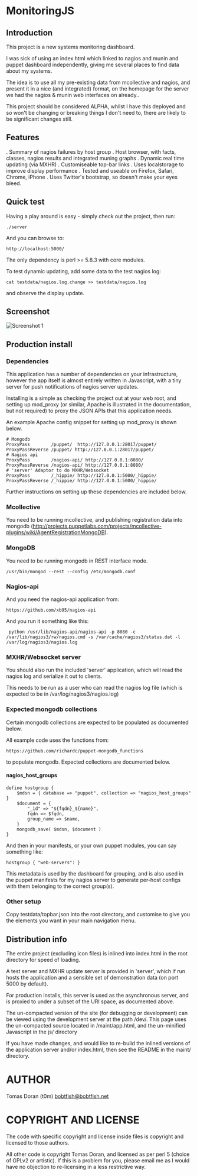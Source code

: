 # MonitoringJS

## Introduction

This project is a new systems monitoring dashboard.

I was sick of using an index.html which linked to nagios and munin
and puppet dashboard independently, giving me several places to
find data about my systems.

The idea is to use all my pre-existing data from mcollective and nagios,
and present it in a nice (and integrated) format, on the homepage for the
server we had the nagios & munin web interfaces on already..

This project should be considered ALPHA, whilst I have this deployed
and so won't be changing or breaking things I don't need
to, there are likely to be significant changes still.

## Features

   . Summary of nagios failures by host group
   . Host browser, with facts, classes, nagios results and integrated
     muning graphs
   . Dynamic real time updating (via MXHR)
   . Customiseable top-bar links
   . Uses localstorage to improve display performance
   . Tested and useable on Firefox, Safari, Chrome, iPhone
   . Uses Twitter's bootstrap, so doesn't make your eyes bleed.

## Quick test

Having a play around is easy - simply check out the project, then run:

    ./server

And you can browse to:

    http://localhost:5000/

The only dependency is perl >= 5.8.3 with core modules.

To test dynamic updating, add some data to the test nagios log:

    cat testdata/nagios.log.change >> testdata/nagios.log

and observe the display update.

## Screenshot

![Screenshot 1](http://bobtfish.github.com/MonitoringJS/screenshot_1.png "Screenshot 1")

## Production install

### Dependencies

This application has a number of dependencies on your infrastructure, however the app itself
is almost entirely written in Javascript, with a tiny server for push notifications
of nagios server updates.

Installing is a simple as checking the project out at your web root, and setting up mod_proxy (or similar,
Apache is illustrated in the documentation, but not required) to proxy the JSON APIs that this application needs.

An example Apache config snippet for setting up mod_proxy is shown below.

    # Mongodb
    ProxyPass        /puppet/  http://127.0.0.1:28017/puppet/
    ProxyPassReverse /puppet/ http://127.0.0.1:28017/puppet/
    # Nagios api
    ProxyPass        /nagios-api/ http://127.0.0.1:8080/
    ProxyPassReverse /nagios-api/ http://127.0.0.1:8080/
    # 'server' Adaptor to do MXHR/Websocket
    ProxyPass        /_hippie/ http://127.0.0.1:5000/_hippie/
    ProxyPassReverse /_hippie/ http://127.0.0.1:5000/_hippie/

Further instructions on setting up these dependencies are included below.

### Mcollective

You need to be running mcollective, and publishing registration data into
mongodb (http://projects.puppetlabs.com/projects/mcollective-plugins/wiki/AgentRegistrationMongoDB).

### MongoDB

You need to be running mongodb in REST interface mode.

    /usr/bin/mongod --rest --config /etc/mongodb.conf

### Nagios-api

And you need the nagios-api application from:

    https://github.com/xb95/nagios-api

And you run it something like this:

     python /usr/lib/nagios-api/nagios-api -p 8080 -c /var/lib/nagios3/rw/nagios.cmd -s /var/cache/nagios3/status.dat -l /var/log/nagios3/nagios.log

### MXHR/Websocket server

You should also run the included 'server' application, which will read the
nagios log and serialize it out to clients.

This needs to be run as a user who can read the nagios log file (which is expected to be in /var/log/nagios3/nagios.log)

### Expected mongodb collections

Certain mongodb collections are expected to be populated as documented below.

All example code uses the functions from:

    https://github.com/richardc/puppet-mongodb_functions

to populate mongodb. Expected collections are documented below.

#### nagios_host_groups

    define hostgroup {
        $mdsn = { database => "puppet", collection => "nagios_host_groups" }
        $document = {
            "_id" => "${fqdn}_${name}",
            fqdn => $fqdn,
            group_name => $name,
        }
        mongodb_save( $mdsn, $document )
    }

And then in your manifests, or your own puppet modules, you can say something like:

    hostgroup { "web-servers": }

This metadata is used by the dashboard for grouping, and is also used in the puppet manifests for my nagios
server to generate per-host configs with them belonging to the correct group(s).

### Other setup

Copy testdata/topbar.json into the root directory, and customise to give you the elements you want in your
main navigation menu.

## Distribution info

The entire project (excluding icon files) is inlined into index.html
in the root directory for speed of loading.

A test server and MXHR update server is provided in 'server', which if run
hosts the application and a sensible set of demonstration data (on port
5000 by default).

For production installs, this server is used as the asynchronous server, and is
proxied to under a subset of the URI space, as documented above.

The un-compacted version of the site (for debugging or development) can be viewed
using the development server at the path /dev/. This page uses the un-compacted
source located in /maint/app.html, and the un-minified Javascript in the js/ directory

If you have made changes, and would like to re-build the inlined versions of the
application server and/or index.html, then see the README in the maint/
directory.

# AUTHOR

Tomas Doran (t0m) <bobtfish@bobtfish.net>

# COPYRIGHT AND LICENSE

The code with specific copyright and license inside files is copyright
and licensed to those authors.

All other code is copyright Tomas Doran, and licensed as per perl 5
(choice of GPLv2 or artistic). If this is a problem for you, please email
me as I would have no objection to re-licensing in a less restrictive way.
